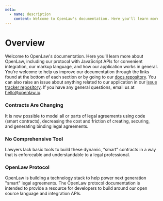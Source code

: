 ```yaml
---
meta:
  - name: description
    content: Welcome to OpenLaw's documentation. Here you'll learn more about OpenLaw, including our protocol with JavaScript APIs for convenient integration, our markup language, and how our application works in general.
---
```


# Overview

Welcome to OpenLaw's documentation. Here you'll learn more about OpenLaw, including our protocol with JavaScript APIs for convenient integration, our markup language, and how our application works in general. You're welcome to help us improve our documentation through the links found at the bottom of each section or by going to our [docs repository](https://github.com/openlawteam/docs). You can also raise an issue about anything related to our application in our [issue tracker repository](https://github.com/openlawteam/openlaw-issue-tracker). If you have any general questions, email us at [hello@openlaw.io](mailto:hello@openlaw.io).

### Contracts Are Changing

It is now possible to model all or parts of legal agreements using code (smart contracts), decreasing the cost and friction of creating, securing, and generating binding legal agreements.

### No Comprehensive Tool

Lawyers lack basic tools to build these dynamic, “smart” contracts in a way that is enforceable and understandable to a legal professional.

### OpenLaw Protocol

OpenLaw is building a technology stack to help power next generation "smart" legal agreements. The OpenLaw protocol documentation is intended to provide a resource for developers to build around our open source language and integration APIs.
